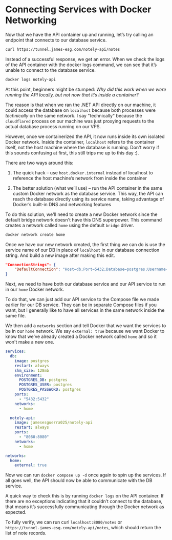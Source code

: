 # Connecting Services with Docker Networking

Now that we have the API container up and running, let’s try calling an endpoint that connects to our database service.

```sh
curl https://tunnel.james-esg.com/notely-api/notes
```

Instead of a successful response, we get an error. When we check the logs of the API container with the docker logs command, we can see that it’s unable to connect to the database service.
```sh
docker logs notely-api
```

At this point, beginners might be stumped: *Why did this work when we were running the API locally, but not now that it’s inside a container?*

The reason is that when we ran the .NET API directly on our machine, it could access the database on `localhost` because both processes were *technically* on the same network. I say "technically" because the `cloudflared` process on our machine was just proxying requests to the actual database process running on our VPS. 

However, once we containerized the API, it now runs inside its own isolated Docker network. Inside the container, `localhost` refers to the container itself, not the host machine where the database is running. Don't worry if this sounds confusing at first, this still trips me up to this day :).

There are two ways around this:

1. The quick hack – use `host.docker.internal` instead of localhost to reference the host machine’s network from inside the container

2. The better solution (what we’ll use) – run the API container in the same custom Docker network as the database service. This way, the API can reach the database directly using its service name, taking advantage of Docker’s built-in DNS and networking features

To do this solution, we'll need to create a new Docker network since the default bridge network doesn't have this DNS superpower. This command creates a network called `home` using the default `bridge` driver.

```sh
docker network create home 
```

Once we have our new network created, the first thing we can do is use the service name of our DB in place of `localhost` in our database connection string. And build a new image after making this edit.

```json
"ConnectionStrings": {
    "DefaultConnection": "Host=db;Port=5432;Database=postgres;Username=postgres;Password=postgres"
}
```

Next, we need to have both our database service and our API service to run in our `home` Docker network.

To do that, we can just add our API service to the Compose file we made earlier for our DB service. They can be in separate Compose files if you want, but I generally like to have all services in the same network inside the same file.

We then add a `networks` section and tell Docker that we want the services to be in our `home` network. We say `external: true` because we want Docker to know that we've already created a Docker network called `home` and so it won't make a new one.

```yml
services:
  db:
    image: postgres
    restart: always
    shm_size: 128mb
    environment:
      POSTGRES_DB: postgres
      POSTGRES_USER: postgres
      POSTGRES_PASSWORD: postgres
    ports:
      - "5432:5432"
    networks:
      - home

  notely-api:
    image: jamesesguerra025/notely-api
    restart: always
    ports:
      - "8080:8080"
    networks:
      - home

networks:
  home:
    external: true
```

Now we can run `docker compose up -d` once again to spin up the services. If all goes well, the API should now be able to communicate with the DB service.

A quick way to check this is by running `docker logs` on the API container. If there are no exceptions indicating that it couldn’t connect to the database, that means it’s successfully communicating through the Docker network as expected.

To fully verify, we can run curl `localhost:8080/notes` or `https://tunnel.james-esg.com/notely-api/notes`, which should return the list of note records.



